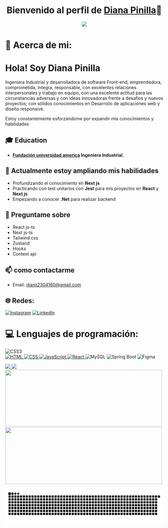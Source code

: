 <p align="center">
  <h1 align="center">Bienvenido al perfil de <a href="https://github.com/MrBlueBird2">Diana Pinilla</a>👋</h1>
</p>
<p align="center">
<a align="center" href="https://github.com/DenverCoder1/readme-typing-svg">
  <img src="https://readme-typing-svg.herokuapp.com?&font=IBM+Plex+Sans&color=F72EE2&size=25&lines=Bienvenido+a+mi+perfil+de+GitHub!;Soy+desarrolladora+Frontend" />
</a>
</p>

# 💫 Acerca de mi: 
# Hola! Soy Diana Pinilla 

Ingeniera Industrial y desarrolladora de software Front-end, emprendedora, comprometida, integra, responsable, con excelentes relaciones interpersonales y trabajo en equipo, con una excelente actitud para las circunstancias adversas y con ideas innovadoras frente a desafíos y nuevos proyectos; con sólidos conocimientos en Desarrollo de aplicaciones web y diseño responsive.

Estoy constantemente esforzándome por expandir mis conocimientos y habilidades

## 🎓 Education
- **[Fundación universidad america]([https://www.utp.ac.pa/](https://www.uamerica.edu.co/)) Ingeniera Industrial.**  

## 🌱 Actualmente estoy ampliando mis habilidades
- Profundizando el conocimiento en **Next js** 
- Practicando con test unitarios con **Jest** para mis proyectos en **React** y **Next js**
- Empezando a conocer **.Net** para realizar backend
  
## 💬 Preguntame sobre
- React js-ts
- Next js-ts
- Tailwind css 
- Zustand
- Hooks
- Context api 

## 📫 como contactarme
- Email: dianii2304160@gmail.com

## 🌐 Redes:
[![Instagram](https://img.shields.io/badge/Instagram-%23E4405F.svg?logo=Instagram&logoColor=white)](https://instagram.com/dianii_1) [![LinkedIn](https://img.shields.io/badge/LinkedIn-%230077B5.svg?logo=linkedin&logoColor=white)](https://www.linkedin.com/in/diana-pinilla-ortegon-575919226/)

# 💻 Lenguajes de programación:
![CSS3](https://img.shields.io/badge/css3-%231572B6.svg?style=for-the-badge&logo=css3&logoColor=white)  
<a href="https://www.w3.org/html/" target="_blank"> 
   <img alt="HTML" src="https://img.shields.io/badge/HTML5%20-%23E34F26.svg?style=plastic&logo=html5&logoColor=white">
  </a>
  <a href="https://www.w3schools.com/css/" target="_blank">
    <img alt="CSS" src="https://img.shields.io/badge/CSS%20-%231572B6.svg?style=plastic&logo=css3&logoColor=white">
  </a>
 <a href="https://developer.mozilla.org/en-US/docs/Web/JavaScript" target="_blank">
   <img alt="JavaScript" src="https://img.shields.io/badge/JavaScript%20-%23F7DF1E.svg?style=plastic&logo=javascript&logoColor=black">
 </a>
 <a href="https://www.python.org" target="_blank">
    <img alt="React" src="https://img.shields.io/badge/react-%2361DAFB.svg?style=plastic&logo=React&logoColor=black">
  </a>
![MySQL](https://img.shields.io/badge/mysql-%2300f.svg?style=for-the-badge&logo=mysql&logoColor=white) 
![Spring Boot](https://img.shields.io/badge/springboot-%236DB33F.svg?style=for-the-badge&logo=springboot&logoColor=white) 
![Figma](https://img.shields.io/badge/figma-%23F24E1E.svg?style=for-the-badge&logo=figma&logoColor=white) 

<!-- Dark mode stats -->
<a href="https://github.com/anuraghazra/github-readme-stats#gh-dark-mode-only">
  <img height="180" src="https://github-readme-stats.vercel.app/api?username=Dianii-1&show_icons=true&theme=gotham#gh-dark-mode-only" />
</a>
<a href="https://github.com/anuraghazra/github-readme-stats#gh-dark-mode-only">
  <img height="180" src="https://github-readme-stats.vercel.app/api/top-langs/?username=Dianii-1&layout=compact&langs_count=8&hide=jupyter%20notebook&card_width=330&theme=gotham#gh-dark-mode-only" />
</a>

<!-- Light mode stats -->
<a href="https://github.com/anuraghazra/github-readme-stats#gh-light-mode-only">
  <img height="180" width="500" src="https://github-readme-stats.vercel.app/api?username=Dianii-1&show_icons=true&title_color=7A7ADB&icon_color=2234AE&text_color=D3D3D3&bg_color=0,000000,130F40&theme=catppuccin_latte#gh-light-mode-only" />
</a>
<a href="https://github.com/anuraghazra/github-readme-stats#gh-light-mode-only">
  <img height="180" width="500" src="https://github-readme-stats.vercel.app/api/top-langs/?username=Dianii-1&include_all_commits=true&layout=compact&langs_count=8&hide=jupyter%20notebook&card_width=330&title_color=7A7ADB&icon_color=2234AE&text_color=D3D3D3&bg_color=0,000000,130F40&theme=catppuccin_latte#gh-light-mode-only" />
</a> 

<picture>
  <source media="(prefers-color-scheme: dark)" srcset="https://raw.githubusercontent.com/Dianii-1/Dianii-1/output/github-contribution-grid-snake-dark.svg">
  <source media="(prefers-color-scheme: light)" srcset="https://raw.githubusercontent.com/Dianii-1/Dianii-1/output/github-contribution-grid-snake.svg">
 <p align = "center">
	<img src = "https://github.com/7oSkaaa/7oSkaaa/blob/output/github-contribution-grid-snake.svg?" alt = "Snake Game"/>
</p>
</picture>


<!--
**Dianii-1/Dianii-1** is a ✨ _special_ ✨ repository because its `README.md` (this file) appears on your GitHub profile.

Here are some ideas to get you started:

- 🔭 I’m currently working on ...
- 🌱 I’m currently learning ...
- 👯 I’m looking to collaborate on ...
- 🤔 I’m looking for help with ...
- 💬 Ask me about ...
- 📫 How to reach me: ...
- 😄 Pronouns: ...
- ⚡ Fun fact: ...
-->
